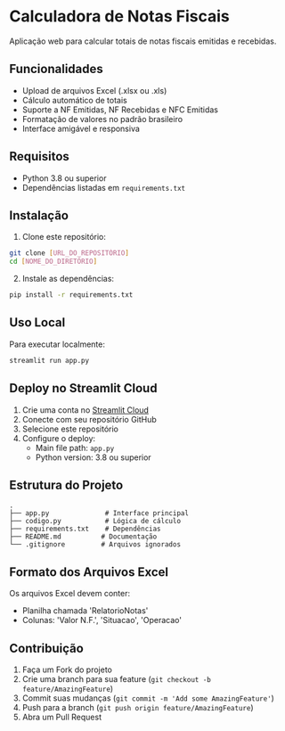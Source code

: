# Calculadora de Notas Fiscais

Aplicação web para calcular totais de notas fiscais emitidas e recebidas.

## Funcionalidades

- Upload de arquivos Excel (.xlsx ou .xls)
- Cálculo automático de totais
- Suporte a NF Emitidas, NF Recebidas e NFC Emitidas
- Formatação de valores no padrão brasileiro
- Interface amigável e responsiva

## Requisitos

- Python 3.8 ou superior
- Dependências listadas em `requirements.txt`

## Instalação

1. Clone este repositório:
```bash
git clone [URL_DO_REPOSITÓRIO]
cd [NOME_DO_DIRETÓRIO]
```

2. Instale as dependências:
```bash
pip install -r requirements.txt
```

## Uso Local

Para executar localmente:
```bash
streamlit run app.py
```

## Deploy no Streamlit Cloud

1. Crie uma conta no [Streamlit Cloud](https://streamlit.io/cloud)
2. Conecte com seu repositório GitHub
3. Selecione este repositório
4. Configure o deploy:
   - Main file path: `app.py`
   - Python version: 3.8 ou superior

## Estrutura do Projeto

```
.
├── app.py              # Interface principal
├── codigo.py           # Lógica de cálculo
├── requirements.txt    # Dependências
├── README.md          # Documentação
└── .gitignore         # Arquivos ignorados
```

## Formato dos Arquivos Excel

Os arquivos Excel devem conter:
- Planilha chamada 'RelatorioNotas'
- Colunas: 'Valor N.F.', 'Situacao', 'Operacao'

## Contribuição

1. Faça um Fork do projeto
2. Crie uma branch para sua feature (`git checkout -b feature/AmazingFeature`)
3. Commit suas mudanças (`git commit -m 'Add some AmazingFeature'`)
4. Push para a branch (`git push origin feature/AmazingFeature`)
5. Abra um Pull Request 